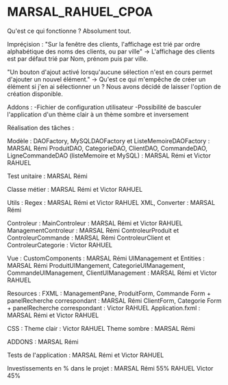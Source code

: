 # MARSAL_RAHUEL_CPOA

Qu'est ce qui fonctionne ? Absolument tout.

Impréçision : 
"Sur la fenêtre des clients, l'affichage est trié par ordre alphabétique des noms des clients, ou par ville"
  -> L'affichage des clients est par défaut trié par Nom, prénom puis par ville.

"Un bouton d'ajout activé lorsqu'aucune sélection n'est en cours permet d'ajouter un nouvel élément."
  -> Qu'est ce qui m'empêche de créer un élément si j'en ai sélectionner un ? Nous avons décidé de laisser l'option de création disponible.

Addons : 
  -Fichier de configuration utilisateur
  -Possibilité de basculer l'application d'un thème clair à un thème sombre et inversement

Réalisation des tâches : 

Modèle : 
  DAOFactory, MySQLDAOFactory et ListeMemoireDAOFactory : MARSAL Rémi
  ProduitDAO, CategorieDAO, ClientDAO, CommandeDAO, LigneCommandeDAO (listeMemoire et MySQL) : MARSAL Rémi et Victor RAHUEL

Test unitaire : MARSAL Rémi

Classe métier : MARSAL Rémi et Victor RAHUEL

Utils : 
  Regex : MARSAL Rémi et Victor RAHUEL
  XML, Converter : MARSAL Rémi
  

Controleur : 
  MainControleur : MARSAL Rémi et Victor RAHUEL
  ManagementControleur : MARSAL Rémi
  ControleurProduit et ControleurCommande : MARSAL Rémi 
  ControleurClient et ControleurCategorie : Victor RAHUEL

Vue : 
  CustomComponents : MARSAL Rémi
  UIManagement et Entities : MARSAL Rémi
  ProduitUIMangement, CategorieUIManagement, CommandeUIManagement, ClientUIManagement : MARSAL Rémi et Victor RAHUEL

Resources : 
  FXML :
    ManagementPane, ProduitForm, Commande Form + panelRecherche correspondant : MARSAL Rémi
    ClientForm, Categorie Form + panelRecherche correspondant : Victor RAHUEL
    Application.fxml : MARSAL Rémi et Victor RAHUEL

  CSS :
    Theme clair : Victor RAHUEL
    Theme sombre : MARSAL Rémi

ADDONS : MARSAL Rémi

Tests de l'application : MARSAL Rémi et Victor RAHUEL

Investissements en % dans le projet :
  MARSAL Rémi 55%
  RAHUEL Victor 45%
